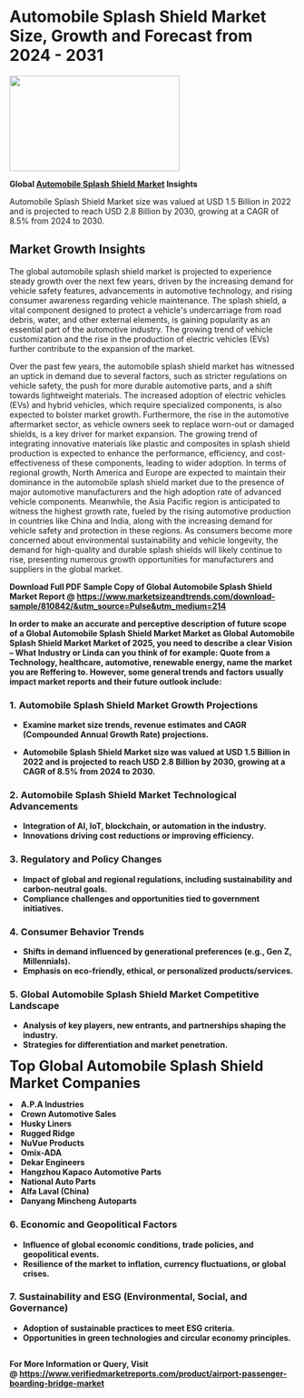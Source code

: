 <H1>Automobile Splash Shield Market Size, Growth and Forecast from 2024 - 2031</H1><img class="aligncenter size-medium wp-image-584254" src="https://thirdeyenews.in/wp-content/uploads/2024/09/Global-Market-Research-300x168.jpeg" alt="" width="300" height="168" /><p><strong>Global&nbsp;<a href="https://www.marketsizeandtrends.com/download-sample/810842/&amp;utm_source=Pulse&amp;utm_medium=214">Automobile Splash Shield Market</a> Insights</strong></p><p>Automobile Splash Shield Market size was valued at USD 1.5 Billion in 2022 and is projected to reach USD 2.8 Billion by 2030, growing at a CAGR of 8.5% from 2024 to 2030.</p><p><h2>Market Growth Insights</h2> <p>The global automobile splash shield market is projected to experience steady growth over the next few years, driven by the increasing demand for vehicle safety features, advancements in automotive technology, and rising consumer awareness regarding vehicle maintenance. The splash shield, a vital component designed to protect a vehicle's undercarriage from road debris, water, and other external elements, is gaining popularity as an essential part of the automotive industry. The growing trend of vehicle customization and the rise in the production of electric vehicles (EVs) further contribute to the expansion of the market.</p> <p><strong></strong></p> <p>Over the past few years, the automobile splash shield market has witnessed an uptick in demand due to several factors, such as stricter regulations on vehicle safety, the push for more durable automotive parts, and a shift towards lightweight materials. The increased adoption of electric vehicles (EVs) and hybrid vehicles, which require specialized components, is also expected to bolster market growth. Furthermore, the rise in the automotive aftermarket sector, as vehicle owners seek to replace worn-out or damaged shields, is a key driver for market expansion. The growing trend of integrating innovative materials like plastic and composites in splash shield production is expected to enhance the performance, efficiency, and cost-effectiveness of these components, leading to wider adoption. In terms of regional growth, North America and Europe are expected to maintain their dominance in the automobile splash shield market due to the presence of major automotive manufacturers and the high adoption rate of advanced vehicle components. Meanwhile, the Asia Pacific region is anticipated to witness the highest growth rate, fueled by the rising automotive production in countries like China and India, along with the increasing demand for vehicle safety and protection in these regions. As consumers become more concerned about environmental sustainability and vehicle longevity, the demand for high-quality and durable splash shields will likely continue to rise, presenting numerous growth opportunities for manufacturers and suppliers in the global market.</p> <p><strong></p><p><span class=""><strong>Download Full PDF Sample Copy of Global Automobile Splash Shield Market Report</strong> @ <a href="https://www.marketsizeandtrends.com/download-sample/810842/&amp;utm_source=Pulse&amp;utm_medium=214" target="_blank">https://www.marketsizeandtrends.com/download-sample/810842/&amp;utm_source=Pulse&amp;utm_medium=214</a></span></p><p>In order to make an accurate and perceptive description of future scope of a Global&nbsp;Automobile Splash Shield Market Market as Global&nbsp;Automobile Splash Shield Market Market of 2025, you need to describe a clear Vision &ndash; What Industry or Linda can you think of for example: Quote from a Technology, healthcare, automotive, renewable energy, name the market you are Reffering to. However, some general trends and factors usually impact market reports and their future outlook include:</p><h3>1.&nbsp;<strong>Automobile Splash Shield Market Growth Projections</strong></h3><ul><li>Examine market size trends, revenue estimates and CAGR (Compounded Annual Growth Rate) projections.</li><li><p>Automobile Splash Shield Market size was valued at USD 1.5 Billion in 2022 and is projected to reach USD 2.8 Billion by 2030, growing at a CAGR of 8.5% from 2024 to 2030.</p></li></ul><h3>2.&nbsp;<strong>Automobile Splash Shield Market Technological Advancements</strong></h3><ul><li>Integration of AI, IoT, blockchain, or automation in the industry.</li><li>Innovations driving cost reductions or improving efficiency.</li></ul><h3>3.&nbsp;<strong>Regulatory and Policy Changes</strong></h3><ul><li>Impact of global and regional regulations, including sustainability and carbon-neutral goals.</li><li>Compliance challenges and opportunities tied to government initiatives.</li></ul><h3>4.&nbsp;<strong>Consumer Behavior Trends</strong></h3><ul><li>Shifts in demand influenced by generational preferences (e.g., Gen Z, Millennials).</li><li>Emphasis on eco-friendly, ethical, or personalized products/services.</li></ul><h3>5.&nbsp;<strong>Global Automobile Splash Shield Market Competitive Landscape</strong></h3><ul><li>Analysis of key players, new entrants, and partnerships shaping the industry.</li><li>Strategies for differentiation and market penetration.</li></ul><p data-pm-slice="1 1 []"><span style="color: inherit; font-family: inherit; font-size: 25px;">Top Global Automobile Splash Shield Market Companies</span></p><div class="" data-test-id=""><p><li>A.P.A Industries</li><li> Crown Automotive Sales</li><li> Husky Liners</li><li> Rugged Ridge</li><li> NuVue Products</li><li> Omix-ADA</li><li> Dekar Engineers</li><li> Hangzhou Kapaco Automotive Parts</li><li> National Auto Parts</li><li> Alfa Laval (China)</li><li> Danyang Mincheng Autoparts</li></p></div><h3>6.&nbsp;<strong>Economic and Geopolitical Factors</strong></h3><ul><li>Influence of global economic conditions, trade policies, and geopolitical events.</li><li>Resilience of the market to inflation, currency fluctuations, or global crises.</li></ul><h3>7.&nbsp;<strong>Sustainability and ESG (Environmental, Social, and Governance)</strong></h3><ul><li>Adoption of sustainable practices to meet ESG criteria.</li><li>Opportunities in green technologies and circular economy principles.</li></ul><h2><strong style="font-size: 14px;">For More Information or Query, Visit @&nbsp;</strong><a style="background-color: #ffffff; font-size: 14px;" href="https://www.marketsizeandtrends.com/report/automobile-splash-shield-market/" target="_blank">https://www.verifiedmarketreports.com/product/airport-passenger-boarding-bridge-market</a></h2>

